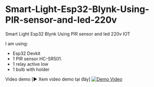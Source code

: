 # Smart-Light-Esp32-Blynk-Using-PIR-sensor-and-led-220v
Smart Light Esp32 Blynk Using PIR sensor and led 220v IOT


I am using:
- Esp32 Devkit
- 1 PIR sensor HC-SR501.
- 1 relay active low
- 1 bulb with holder


Video demo
[▶️ Xem video demo tại đây]
[![Demo Video](https://img.youtube.com/vi/9YQsHagYQQM/0.jpg)](https://www.youtube.com/watch?v=9YQsHagYQQM)
